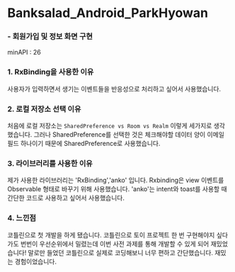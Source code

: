 # Banksalad_Android_ParkHyowan

### - 회원가입 및 정보 화면 구현

minAPI : 26
<br>

### 1. RxBinding을 사용한 이유

사용자가 입력하면서 생기는 이벤트들을 반응성으로 처리하고 싶어서 사용했습니다.



### 2. 로컬 저장소 선택 이유

처음에 로컬 저장소는 `SharedPreference vs Room vs Realm` 이렇게 세가지로 생각했습니다.
그러나 SharedPreference를 선택한 것은 체크해야할 데이터 양이 이메일 필드 하나이기 때문에 SharedPreference로 사용했습니다.


### 3. 라이브러리를 사용한 이유

제가 사용한 라이브러리는 'RxBinding','anko' 입니다. Rxbinding은 view 이벤트를 Observable 형태로 바꾸기 위해 사용했습니다.
'anko'는 intent와 toast를 사용할 때 간단한 코드로 사용하고 싶어서 사용했습니다.

### 4. 느낀점

코틀린으로 첫 개발을 하게 됐습니다. 코틀린으로 토이 프로젝트 한 번 구현해야지 싶다가도 번번이 우선순위에서 밀렸는데 이번 사전 과제를 통해 개발할 수 있게 되어 재밌었습니다!
말로만 들었던 코틀린으로 실제로 코딩해보니 너무 편하고 간단했습니다. 재밌는 경험이었습니다. 

